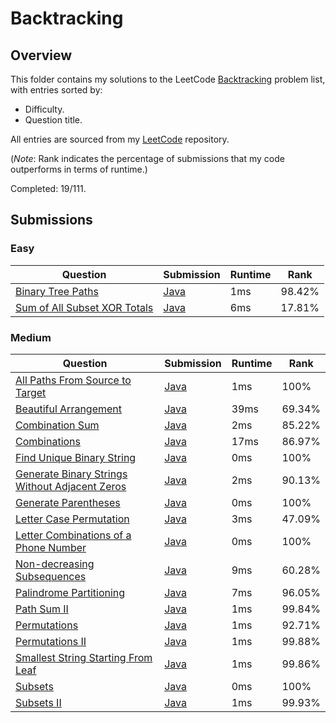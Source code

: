 # Backtracking

## Overview
This folder contains my solutions to the LeetCode [Backtracking](https://leetcode.com/problem-list/backtracking/) problem list,
with entries sorted by:
- Difficulty.
- Question title.

All entries are sourced from my [LeetCode](https://github.com/shumarb/leetcode) repository.

(*Note*: Rank indicates the percentage of submissions that my code outperforms in terms of runtime.)

Completed: 19/111.

## Submissions
### Easy
| Question                                                                                                         | Submission                                                                                           | Runtime | Rank   |
|------------------------------------------------------------------------------------------------------------------|------------------------------------------------------------------------------------------------------|---------|--------|
| [Binary Tree Paths](https://leetcode.com/problems/binary-tree-paths/description/)                                | [Java](https://github.com/shumarb/leetcode/blob/main/submissions/BinaryTreePaths.java)               | 1ms     | 98.42% |
| [Sum of All Subset XOR Totals](https://leetcode.com/problems/sum-of-all-subset-xor-totals/description/)          | [Java](https://github.com/shumarb/leetcode/blob/main/submissions/SumOfAllSubsetXorTotals.java)       | 6ms     | 17.81% |

### Medium
| Question                                                                                                                                    | Submission                                                                                                       | Runtime | Rank   |
|---------------------------------------------------------------------------------------------------------------------------------------------|------------------------------------------------------------------------------------------------------------------|---------|--------|
| [All Paths From Source to Target](https://leetcode.com/problems/all-paths-from-source-to-target/description/)                               | [Java](https://github.com/shumarb/leetcode/blob/main/submissions/AllPathsFromSourceToTarget.java)                | 1ms     | 100%   |
| [Beautiful Arrangement](https://leetcode.com/problems/beautiful-arrangement/description/)                                                   | [Java](https://github.com/shumarb/leetcode/blob/main/submissions/BeautifulArrangement.java)                      | 39ms    | 69.34% |
| [Combination Sum](https://leetcode.com/problems/combination-sum/description/)                                                               | [Java](https://github.com/shumarb/leetcode/blob/main/submissions/CombinationSum.java)                            | 2ms     | 85.22% |
| [Combinations](https://leetcode.com/problems/combinations/description/)                                                                     | [Java](https://github.com/shumarb/leetcode/blob/main/submissions/Combinations.java)                              | 17ms    | 86.97% |
| [Find Unique Binary String](https://leetcode.com/problems/find-unique-binary-string/description/)                                           | [Java](https://github.com/shumarb/leetcode/blob/main/submissions/FindUniqueBinaryString.java)                    | 0ms     | 100%   |
| [Generate Binary Strings Without Adjacent Zeros](https://leetcode.com/problems/generate-binary-strings-without-adjacent-zeros/description/) | [Java](https://github.com/shumarb/leetcode/blob/main/submissions/GenerateBinaryStringsWithoutAdjacentZeros.java) | 2ms     | 90.13% |
| [Generate Parentheses](https://leetcode.com/problems/generate-parentheses/description/)                                                     | [Java](https://github.com/shumarb/leetcode/blob/main/submissions/GenerateParentheses.java)                       | 0ms     | 100%   |
| [Letter Case Permutation](https://leetcode.com/problems/letter-case-permutation/description/)                                               | [Java](https://github.com/shumarb/leetcode/blob/main/submissions/LetterCasePermutation.java)                     | 3ms     | 47.09% |
| [Letter Combinations of a Phone Number](https://leetcode.com/problems/letter-combinations-of-a-phone-number/description/)                   | [Java](https://github.com/shumarb/leetcode/blob/main/submissions/LetterCombinationsOfAPhoneNumber.java)          | 0ms     | 100%   |
| [Non-decreasing Subsequences](https://leetcode.com/problems/non-decreasing-subsequences/description/)                                       | [Java](https://github.com/shumarb/leetcode/blob/main/submissions/NonDecreasingSubsequences.java)                 | 9ms     | 60.28% |
| [Palindrome Partitioning](https://leetcode.com/problems/palindrome-partitioning/description/)                                               | [Java](https://github.com/shumarb/leetcode/blob/main/submissions/PalindromePartitioning.java)                    | 7ms     | 96.05% |
| [Path Sum II](https://leetcode.com/problems/path-sum-ii/description/)                                                                       | [Java](https://github.com/shumarb/leetcode/blob/main/submissions/PathSumTwo.java)                                | 1ms     | 99.84% |
| [Permutations](https://leetcode.com/problems/permutations/description/)                                                                     | [Java](https://github.com/shumarb/leetcode/blob/main/submissions/Permutations.java)                              | 1ms     | 92.71% |
| [Permutations II](https://leetcode.com/problems/permutations-ii/description/)                                                               | [Java](https://github.com/shumarb/leetcode/blob/main/submissions/PermutationsTwo.java)                           | 1ms     | 99.88% |
| [Smallest String Starting From Leaf](https://leetcode.com/problems/smallest-string-starting-from-leaf/description/)                         | [Java](https://github.com/shumarb/leetcode/blob/main/submissions/SmallestStringStartingFromLeaf.java)            | 1ms     | 99.86% |
| [Subsets](https://leetcode.com/problems/subsets/description/)                                                                               | [Java](https://github.com/shumarb/leetcode/blob/main/submissions/Subsets.java)                                   | 0ms     | 100%   |
| [Subsets II](https://leetcode.com/problems/subsets-ii/description/)                                                                         | [Java](https://github.com/shumarb/leetcode/blob/main/submissions/SubsetsTwo.java)                                | 1ms     | 99.93% |
